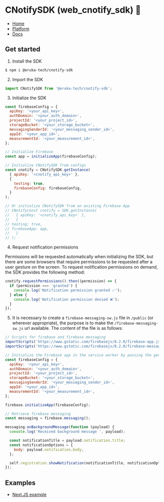 # CNotifySDK (web_cnotify_sdk) 🔔

- [Home](https://cnotify.me)
- [Platform](https://app.cnotify.me)
- [Docs](https://docs.cnotify.me)

## Get started

1. Install the SDK

```bash
$ npm i @eruka-tech/cnotify-sdk
```

2. Import the SDK

```javascript
import CNotifySDK from '@eruka-tech/cnotify-sdk';
```

3. Initialize the SDK

```javascript
const firebaseConfig = {
  apiKey: '<your_api_key>',
  authDomain: '<your_auth_domain>',
  projectId: '<your_project_id>',
  storageBucket: '<your_storage_bucket>',
  messagingSenderId: '<your_messaging_sender_id>',
  appId: '<your_app_id>',
  measurementId: '<your_measurement_id>',
};

// Initialize Firebase
const app = initializeApp(firebaseConfig);

// Initialize CNotifySDK from configs
const cnotify = CNotifySDK.getInstance(
  { apiKey: '<cnotify_api_key>' },
  {
    testing: true,
    firebaseConfig: firebaseConfig,
  }
);

// Or initialize CNotifySDK from an existing Firebase App
// CNotifyconst cnotify = SDK.getInstance(
//   { apiKey: '<cnotify_api_key>' },
//   {
// testing: true,
// firebaseApp: app,
//   }
// );
```

4. Request notification permissions

Permissions will be requested automatically when initializing the SDK, but there are some browsers that require permissions to be requested after a user gesture on the screen. To request notification permissions on demand, the SDK provides the following method:

```javascript
cnotify.requestPermissions().then((permission) => {
  if (permission === 'granted') {
    console.log('Notification permission granted ✅');
  } else {
    console.log('Notification permission denied ❌');
  }
});
```

5. It is necessary to create a `firebase-messaging-sw.js` file in `/public` (or wherever appropriate), the purpose is to make the `/firebase-messaging-sw.js` url available. The content of the file is as follows:

```javascript
// Scripts for firebase and firebase messaging
importScripts('https://www.gstatic.com/firebasejs/8.2.0/firebase-app.js');
importScripts('https://www.gstatic.com/firebasejs/8.2.0/firebase-messaging.js');

// Initialize the Firebase app in the service worker by passing the generated config
const firebaseConfig = {
  apiKey: '<your_api_key>',
  authDomain: '<your_auth_domain>',
  projectId: '<your_project_id>',
  storageBucket: '<your_storage_bucket>',
  messagingSenderId: '<your_messaging_sender_id>',
  appId: '<your_app_id>',
  measurementId: '<your_measurement_id>',
};

firebase.initializeApp(firebaseConfig);

// Retrieve firebase messaging
const messaging = firebase.messaging();

messaging.onBackgroundMessage(function (payload) {
  console.log('Received background message ', payload);

  const notificationTitle = payload.notification.title;
  const notificationOptions = {
    body: payload.notification.body,
  };

  self.registration.showNotification(notificationTitle, notificationOptions);
});
```

## Examples

- [Next.JS example](https://github.com/tlofano/cnotify_nextjs_example)
